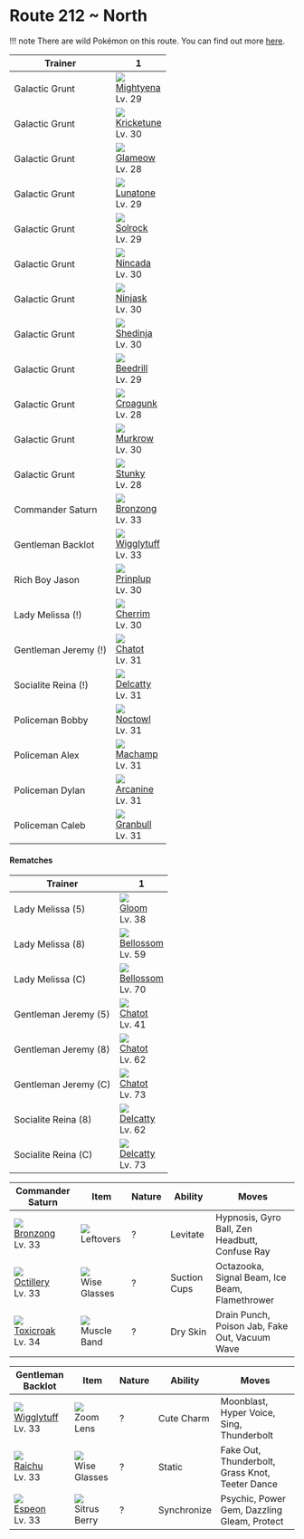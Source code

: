 # Route 212 ~ North

!!! note
    There are wild Pokémon on this route. You can find out more [here](../../wild_pokemon/route_212__north/).


Trainer              | 1
---                  | ---
Galactic Grunt       | ![][262]<br> [Mightyena]<br> Lv. 29  | ![][024]<br> [Arbok]<br> Lv. 29
Galactic Grunt       | ![][402]<br> [Kricketune]<br> Lv. 30
Galactic Grunt       | ![][431]<br> [Glameow]<br> Lv. 28    | ![][109]<br> [Koffing]<br> Lv. 28    | ![][269]<br> [Dustox]<br> Lv. 28
Galactic Grunt       | ![][337]<br> [Lunatone]<br> Lv. 29   | ![][338]<br> [Solrock]<br> Lv. 29
Galactic Grunt       | ![][338]<br> [Solrock]<br> Lv. 29    | ![][337]<br> [Lunatone]<br> Lv. 29
Galactic Grunt       | ![][290]<br> [Nincada]<br> Lv. 30
Galactic Grunt       | ![][291]<br> [Ninjask]<br> Lv. 30
Galactic Grunt       | ![][292]<br> [Shedinja]<br> Lv. 30
Galactic Grunt       | ![][015]<br> [Beedrill]<br> Lv. 29   | ![][042]<br> [Golbat]<br> Lv. 29
Galactic Grunt       | ![][453]<br> [Croagunk]<br> Lv. 28   | ![][336]<br> [Seviper]<br> Lv. 28    | ![][012]<br> [Butterfree]<br> Lv. 28
Galactic Grunt       | ![][198]<br> [Murkrow]<br> Lv. 30
Galactic Grunt       | ![][434]<br> [Stunky]<br> Lv. 28     | ![][048]<br> [Venonat]<br> Lv. 28    | ![][024]<br> [Arbok]<br> Lv. 28
Commander Saturn     | ![][437]<br> [Bronzong]<br> Lv. 33   | ![][224]<br> [Octillery]<br> Lv. 33  | ![][454]<br> [Toxicroak]<br> Lv. 34
Gentleman Backlot    | ![][040]<br> [Wigglytuff]<br> Lv. 33 | ![][026]<br> [Raichu]<br> Lv. 33     | ![][196]<br> [Espeon]<br> Lv. 33
Rich Boy Jason       | ![][394]<br> [Prinplup]<br> Lv. 30   | ![][184]<br> [Azumarill]<br> Lv. 30
Lady Melissa (!)     | ![][421]<br> [Cherrim]<br> Lv. 30    | ![][189]<br> [Jumpluff]<br> Lv. 30
Gentleman Jeremy (!) | ![][441]<br> [Chatot]<br> Lv. 31
Socialite Reina (!)  | ![][301]<br> [Delcatty]<br> Lv. 31
Policeman Bobby      | ![][164]<br> [Noctowl]<br> Lv. 31
Policeman Alex       | ![][068]<br> [Machamp]<br> Lv. 31
Policeman Dylan      | ![][059]<br> [Arcanine]<br> Lv. 31
Policeman Caleb      | ![][210]<br> [Granbull]<br> Lv. 31

#### Rematches

Trainer              | 1
---                  | ---
Lady Melissa (5)     | ![][044]<br> [Gloom]<br> Lv. 38     | ![][421]<br> [Cherrim]<br> Lv. 38   | ![][189]<br> [Jumpluff]<br> Lv. 38
Lady Melissa (8)     | ![][182]<br> [Bellossom]<br> Lv. 59 | ![][421]<br> [Cherrim]<br> Lv. 59   | ![][189]<br> [Jumpluff]<br> Lv. 59
Lady Melissa (C)     | ![][182]<br> [Bellossom]<br> Lv. 70 | ![][421]<br> [Cherrim]<br> Lv. 70   | ![][189]<br> [Jumpluff]<br> Lv. 70
Gentleman Jeremy (5) | ![][441]<br> [Chatot]<br> Lv. 41
Gentleman Jeremy (8) | ![][441]<br> [Chatot]<br> Lv. 62
Gentleman Jeremy (C) | ![][441]<br> [Chatot]<br> Lv. 73
Socialite Reina (8)  | ![][301]<br> [Delcatty]<br> Lv. 62
Socialite Reina (C)  | ![][301]<br> [Delcatty]<br> Lv. 73

Commander Saturn                    | Item                               | Nature | Ability      | Moves
---                                 | ---                                | --- | ---          | ---
![][437]<br> [Bronzong]<br> Lv. 33  | ![][leftovers]<br> Leftovers       | ? | Levitate     | Hypnosis, Gyro Ball, Zen Headbutt, Confuse Ray
![][224]<br> [Octillery]<br> Lv. 33 | ![][wise-glasses]<br> Wise Glasses | ? | Suction Cups | Octazooka, Signal Beam, Ice Beam, Flamethrower
![][454]<br> [Toxicroak]<br> Lv. 34 | ![][muscle-band]<br> Muscle Band   | ? | Dry Skin     | Drain Punch, Poison Jab, Fake Out, Vacuum Wave

Gentleman Backlot                    | Item                               | Nature | Ability     | Moves
---                                  | ---                                | --- | ---         | ---
![][040]<br> [Wigglytuff]<br> Lv. 33 | ![][zoom-lens]<br> Zoom Lens       | ? | Cute Charm  | Moonblast, Hyper Voice, Sing, Thunderbolt
![][026]<br> [Raichu]<br> Lv. 33     | ![][wise-glasses]<br> Wise Glasses | ? | Static      | Fake Out, Thunderbolt, Grass Knot, Teeter Dance
![][196]<br> [Espeon]<br> Lv. 33     | ![][sitrus-berry]<br> Sitrus Berry | ? | Synchronize | Psychic, Power Gem, Dazzling Gleam, Protect



[Butterfree]: ../../pokemon_changes/012/
[Beedrill]: ../../pokemon_changes/015/
[Arbok]: ../../pokemon_changes/024/
[Raichu]: ../../pokemon_changes/026/
[Wigglytuff]: ../../pokemon_changes/040/
[Golbat]: ../../pokemon_changes/042/
[Gloom]: ../../pokemon_changes/044/
[Venonat]: ../../pokemon_changes/048/
[Arcanine]: ../../pokemon_changes/059/
[Machamp]: ../../pokemon_changes/068/
[Koffing]: ../../pokemon_changes/109/
[Noctowl]: ../../pokemon_changes/164/
[Bellossom]: ../../pokemon_changes/182/
[Azumarill]: ../../pokemon_changes/184/
[Jumpluff]: ../../pokemon_changes/189/
[Espeon]: ../../pokemon_changes/196/
[Murkrow]: ../../pokemon_changes/198/
[Granbull]: ../../pokemon_changes/210/
[Octillery]: ../../pokemon_changes/224/
[Mightyena]: ../../pokemon_changes/262/
[Dustox]: ../../pokemon_changes/269/
[Nincada]: ../../pokemon_changes/290/
[Ninjask]: ../../pokemon_changes/291/
[Shedinja]: ../../pokemon_changes/292/
[Delcatty]: ../../pokemon_changes/301/
[Seviper]: ../../pokemon_changes/336/
[Lunatone]: ../../pokemon_changes/337/
[Solrock]: ../../pokemon_changes/338/
[Prinplup]: ../../pokemon_changes/394/
[Kricketune]: ../../pokemon_changes/402/
[Cherrim]: ../../pokemon_changes/421/
[Glameow]: ../../pokemon_changes/431/
[Stunky]: ../../pokemon_changes/434/
[Bronzong]: ../../pokemon_changes/437/
[Chatot]: ../../pokemon_changes/441/
[Croagunk]: ../../pokemon_changes/453/
[Toxicroak]: ../../pokemon_changes/454/
[leftovers]: ../img/items/leftovers.png
[muscle-band]: ../img/items/muscle-band.png
[sitrus-berry]: ../img/items/sitrus-berry.png
[wise-glasses]: ../img/items/wise-glasses.png
[zoom-lens]: ../img/items/zoom-lens.png
[012]: ../img/pokemon/012.png
[015]: ../img/pokemon/015.png
[024]: ../img/pokemon/024.png
[026]: ../img/pokemon/026.png
[040]: ../img/pokemon/040.png
[042]: ../img/pokemon/042.png
[044]: ../img/pokemon/044.png
[048]: ../img/pokemon/048.png
[059]: ../img/pokemon/059.png
[068]: ../img/pokemon/068.png
[109]: ../img/pokemon/109.png
[164]: ../img/pokemon/164.png
[182]: ../img/pokemon/182.png
[184]: ../img/pokemon/184.png
[189]: ../img/pokemon/189.png
[196]: ../img/pokemon/196.png
[198]: ../img/pokemon/198.png
[210]: ../img/pokemon/210.png
[224]: ../img/pokemon/224.png
[262]: ../img/pokemon/262.png
[269]: ../img/pokemon/269.png
[290]: ../img/pokemon/290.png
[291]: ../img/pokemon/291.png
[292]: ../img/pokemon/292.png
[301]: ../img/pokemon/301.png
[336]: ../img/pokemon/336.png
[337]: ../img/pokemon/337.png
[338]: ../img/pokemon/338.png
[394]: ../img/pokemon/394.png
[402]: ../img/pokemon/402.png
[421]: ../img/pokemon/421.png
[431]: ../img/pokemon/431.png
[434]: ../img/pokemon/434.png
[437]: ../img/pokemon/437.png
[441]: ../img/pokemon/441.png
[453]: ../img/pokemon/453.png
[454]: ../img/pokemon/454.png

